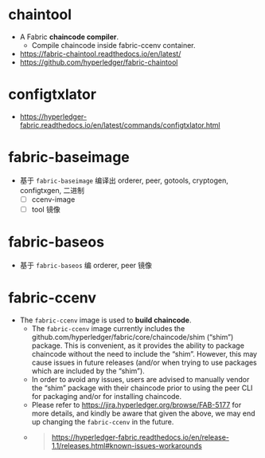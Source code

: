 # chaintool
- A Fabric **chaincode compiler**.
    - Compile chaincode inside fabric-ccenv container.
- https://fabric-chaintool.readthedocs.io/en/latest/
- https://github.com/hyperledger/fabric-chaintool
# configtxlator
- https://hyperledger-fabric.readthedocs.io/en/latest/commands/configtxlator.html
# fabric-baseimage
- 基于 `fabric-baseimage` 编译出 orderer, peer, gotools, cryptogen, configtxgen, 二进制
    - [ ] ccenv-image
    - [ ] tool 镜像
# fabric-baseos
- 基于 `fabric-baseos` 编 orderer, peer 镜像
# fabric-ccenv
- The `fabric-ccenv` image is used to **build chaincode**.
    - The `fabric-ccenv` image currently includes the github.com/hyperledger/fabric/core/chaincode/shim (“shim”) package. This is convenient, as it provides the ability to package chaincode without the need to include the “shim”. However, this may cause issues in future releases (and/or when trying to use packages which are included by the “shim”).
    - In order to avoid any issues, users are advised to manually vendor the “shim” package with their chaincode prior to using the peer CLI for packaging and/or for installing chaincode.
    - Please refer to https://jira.hyperledger.org/browse/FAB-5177 for more details, and kindly be aware that given the above, we may end up changing the `fabric-ccenv` in the future.
    - > https://hyperledger-fabric.readthedocs.io/en/release-1.1/releases.html#known-issues-workarounds